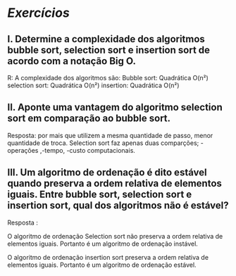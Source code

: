# *Exercícios* 

## I. Determine a complexidade dos algoritmos bubble sort, selection sort e insertion sort de acordo com a notação Big O.
R: A complexidade dos algoritmos são:
Bubble sort: Quadrática O(n²)
selection sort: Quadrática O(n²)
insertion: Quadrática O(n²)

## II. Aponte uma vantagem do algoritmo selection sort em comparação ao bubble sort.
Resposta: por mais que utilizem a mesma quantidade de passo, menor quantidade de troca.
Selection sort faz apenas duas comparções; -operações ,-tempo, -custo computacionais.

## III. Um algoritmo de ordenação é dito estável quando preserva a ordem relativa de elementos iguais. Entre bubble sort, selection sort e insertion sort, qual dos algoritmos não é estável?
Resposta :

O algoritmo de ordenação Selection sort não preserva a ordem relativa de elementos iguais. Portanto é um algoritmo de ordenação instável.

O algoritmo de ordenação insertion sort preserva a ordem relativa de elementos iguais. Portanto é um algoritmo de ordenação estável.

